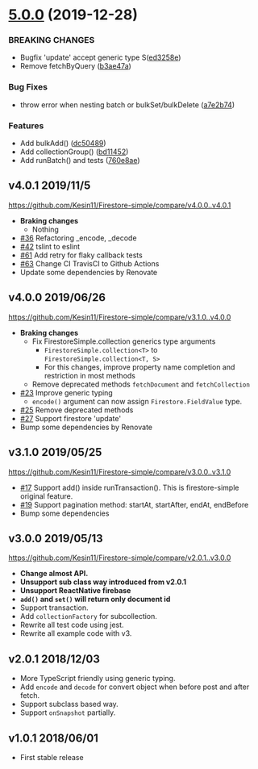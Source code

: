 # [5.0.0](https://github.com/Kesin11/Firestore-simple/compare/v4.0.1...v5.0.0) (2019-12-28)

### BREAKING CHANGES

* Bugfix 'update' accept generic type S([ed3258e](https://github.com/Kesin11/Firestore-simple/commit/ed3258e8728d54c2324a8ed9be558ce3e544a406))
* Remove fetchByQuery ([b3ae47a](https://github.com/Kesin11/Firestore-simple/commit/b3ae47a9638d699cc0e822402dab8a94c34f796b))

### Bug Fixes

* throw error when nesting batch or bulkSet/bulkDelete ([a7e2b74](https://github.com/Kesin11/Firestore-simple/commit/a7e2b74aeec7cb1058bbfb0cd0f9e36bbffb2c97))


### Features

* Add bulkAdd() ([dc50489](https://github.com/Kesin11/Firestore-simple/commit/dc50489dbe51c31f694979f441662c4668cc0010))
* Add collectionGroup() ([bd11452](https://github.com/Kesin11/Firestore-simple/commit/bd11452ccbba62b0294e0c7f0f72e1c398a685b9))
* Add runBatch() and tests ([760e8ae](https://github.com/Kesin11/Firestore-simple/commit/760e8aefb2d8d85561f914df6efc7ec5bee5a7a0))


## v4.0.1 2019/11/5
https://github.com/Kesin11/Firestore-simple/compare/v4.0.0..v4.0.1

- **Braking changes**
  - Nothing
- [#36](https://github.com/Kesin11/Firestore-simple/pull/36) Refactoring _encode, _decode
- [#42](https://github.com/Kesin11/Firestore-simple/pull/42) tslint to eslint
- [#61](https://github.com/Kesin11/Firestore-simple/pull/61) Add retry for flaky callback tests
- [#63](https://github.com/Kesin11/Firestore-simple/pull/63) Change CI TravisCI to Github Actions
- Update some dependencies by Renovate

## v4.0.0 2019/06/26
https://github.com/Kesin11/Firestore-simple/compare/v3.1.0..v4.0.0

- **Braking changes**
  - Fix FirestoreSimple.collection generics type arguments
    - `FirestoreSimple.collection<T>` to `FirestoreSimple.collection<T, S>`
    - For this changes, improve property name completion and restriction in most methods
  - Remove deprecated methods `fetchDocument` and `fetchCollection`
- [#23](https://github.com/Kesin11/Firestore-simple/pull/23) Improve generic typing
  - `encode()` argument can now assign `Firestore.FieldValue` type.
- [#25](https://github.com/Kesin11/Firestore-simple/pull/25) Remove deprecated methods
- [#27](https://github.com/Kesin11/Firestore-simple/pull/27) Support firestore 'update'
- Bump some dependencies by Renovate

## v3.1.0 2019/05/25
https://github.com/Kesin11/Firestore-simple/compare/v3.0.0..v3.1.0

- [#17](https://github.com/Kesin11/Firestore-simple/pull/17) Support add() inside runTransaction(). This is firestore-simple original feature.
- [#19](https://github.com/Kesin11/Firestore-simple/pull/19) Support pagination method: startAt, startAfter, endAt, endBefore
- Bump some dependencies

## v3.0.0 2019/05/13
https://github.com/Kesin11/Firestore-simple/compare/v2.0.1..v3.0.0

- **Change almost API.**
- **Unsupport sub class way introduced from v2.0.1**
- **Unsupport ReactNative firebase**
- **`add()` and `set()` will return only document id**
- Support transaction.
- Add `collectionFactory` for subcollection.
- Rewrite all test code using jest.
- Rewrite all example code with v3.

## v2.0.1 2018/12/03
- More TypeScript friendly using generic typing.
- Add `encode` and `decode` for convert object when before post and after fetch.
- Support subclass based way.
- Support `onSnapshot` partially.

## v1.0.1 2018/06/01
- First stable release